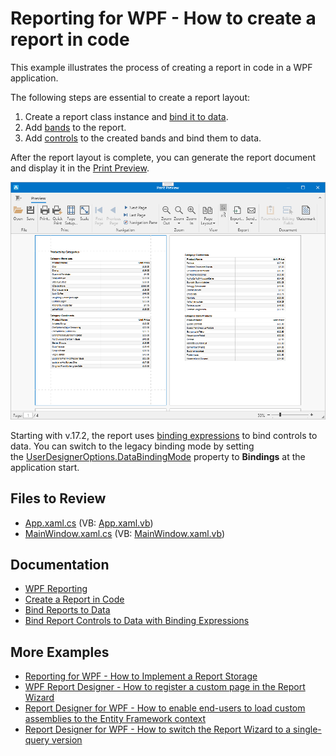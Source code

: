 # Reporting for WPF - How to create a report in code


This example illustrates the process of creating a report in code in a WPF application. 

The following steps are essential to create a report layout:

1. Create a report class instance and [bind it to data](https://docs.devexpress.com/XtraReports/15034/detailed-guide-to-devexpress-reporting/bind-reports-to-data).
2. Add [bands](https://docs.devexpress.com/XtraReports/2587/detailed-guide-to-devexpress-reporting/introduction-to-banded-reports) to the report.
3. Add [controls](https://docs.devexpress.com/XtraReports/2605/detailed-guide-to-devexpress-reporting/use-report-controls) to the created bands and bind them to data.

After the report layout is complete, you can generate the report document and display it in the [Print Preview](https://docs.devexpress.com/XtraReports/15016/wpf-reporting/wpf-reporting-document-preview).


![Report in WPF](Images/screenshot.png)


Starting with v.17.2, the report uses [binding expressions](https://docs.devexpress.com/XtraReports/1180/detailed-guide-to-devexpress-reporting/use-report-controls/bind-report-controls-to-data/specify-a-control-s-binding-expression) to bind controls to data. You can switch to the legacy binding mode by setting the [UserDesignerOptions.DataBindingMode](https://docs.devexpress.com/XtraReports/DevExpress.XtraReports.Configuration.UserDesignerOptions.DataBindingMode) property to <strong>Bindings</strong> at the application start.

## Files to Review

* [App.xaml.cs](CS/RuntimeReportsApplication/App.xaml.cs) (VB: [App.xaml.vb](VB/RuntimeReportsApplication/Application.xaml.vb))
* [MainWindow.xaml.cs](CS/RuntimeReportsApplication/MainWindow.xaml.cs) (VB: [MainWindow.xaml.vb](VB/RuntimeReportsApplication/MainWindow.xaml.vb))

## Documentation

- [WPF Reporting](https://docs.devexpress.com/XtraReports/9830/wpf-reporting)
- [Create a Report in Code](https://docs.devexpress.com/XtraReports/115726/detailed-guide-to-devexpress-reporting/reporting-api/create-reports-in-code)
- [Bind Reports to Data](https://docs.devexpress.com/XtraReports/15034/detailed-guide-to-devexpress-reporting/bind-reports-to-data)
- [Bind Report Controls to Data with Binding Expressions](https://docs.devexpress.com/XtraReports/1180/detailed-guide-to-devexpress-reporting/use-report-controls/bind-report-controls-to-data/specify-a-control-s-binding-expression)
## More Examples

- [Reporting for WPF - How to Implement a Report Storage](https://github.com/DevExpress-Examples/reporting-wpf-report-storage)
- [WPF Report Designer - How to register a custom page in the Report Wizard](https://github.com/DevExpress-Examples/Reporting_wpf-report-designer-how-to-register-a-custom-page-in-the-report-wizard-t600080)
- [Report Designer for WPF - How to enable end-users to load custom assemblies to the Entity Framework context](https://github.com/DevExpress-Examples/Reporting_report-designer-for-wpf-how-to-enable-end-users-to-load-custom-assemblies-to-the-t503673)
- [Report Designer for WPF - How to switch the Report Wizard to a single-query version](https://github.com/DevExpress-Examples/Reporting_report-designer-for-wpf-how-to-switch-the-report-wizard-to-a-single-query-version-t506224)

